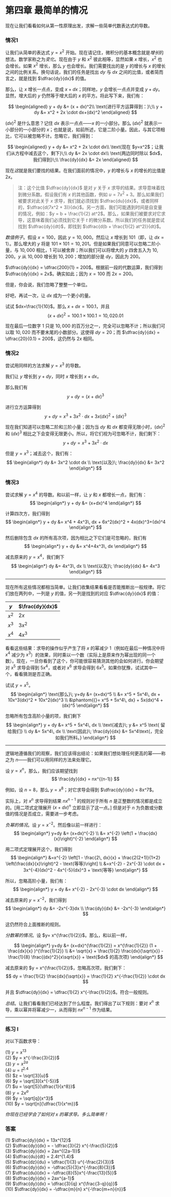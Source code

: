 # 第四章 最简单的情况

现在让我们看看如何从第一性原理出发，求解一些简单代数表达式的导数。

### 情况1
让我们从简单的表达式 $y=x^2$ 开始。现在请记住，微积分的基本概念就是*增长*的想法。数学家称之为*变化*。现在由于 $y$ 和 $x^2$ 彼此相等，显然如果 $x$ 增长，$x^2$ 也会增长。如果 $x^2$ 增长，那么 $y$ 也会增长。我们需要找出的是 $y$ 的增长与 $x$ 的增长之间的比例关系。换句话说，我们的任务是找出 $dy$ 与 $dx$ 之间的比值，或者简而言之，就是找到 $\dfrac{dy}{dx}$ 的值。

那么，让 $x$ 增长一点点，变成 $x + dx$；同样地，$y$ 会增长一点点并变成 $y + dy$。显然，增大后的 $y$ 仍然等于增大后的 $x$ 的平方。将此写下来，我们有：

$$
\begin{aligned} 
y + dy &= (x + dx)^2\\ 
\text{进行平方运算得到：}\;\\ 
y + dy &= x^2 + 2x \cdot dx+(dx)^2 
\end{aligned}
$$

$(dx)^2$ 是什么意思？记住 $dx$ 表示一点点——$x$ 的一小部分。那么 $(dx)^2$ 就表示一小部分的一小部分的 $x$；也就是说，如前所述，它是二阶小量。因此，与其它项相比，它可以被忽略不计。忽略它，我们得到：

$$
\begin{aligned} 
y + dy &= x^2 + 2x \cdot dx\\  
\text{现在 $y=x^2$；让我们从方程中减去这个，剩下}\;\\ 
dy &= 2x \cdot dx\\  
\text{两边同时除以 $dx$，我们得到}\;\\ 
\frac{dy}{dx} &= 2x 
\end{aligned}
$$

现在*这*就是我们要找的结果。在我们面前的情况中，$y$ 的增长与 $x$ 的增长的比值是 $2x$。

> 注：这个比值 $\dfrac{dy}{dx}$ 是对 $y$ 关于 $x$ 求导的结果。求导意味着找到微分系数。假设我们有 $x$ 的其他函数，例如 $u = 7x^2 + 3$。那么如果我们被要求对此关于 $x$ 求导，我们就必须找到 $\dfrac{du}{dx}$，或者同样的，$\dfrac{d(7x^2 + 3)}{dx}$。另一方面，我们可能遇到时间是自变量的情况，例如：$y = b + \frac{1}{2} at^2$。那么，如果我们被要求对它求导，这意味着我们必须找到它关于 $t$ 的微分系数。所以我们的任务就是尝试找到 $\dfrac{dy}{dt}$，即找到 $\dfrac{d(b + \frac{1}{2} at^2)}{dt}$。

*数值例子*。假设 $x=100$，因此 $y=10,000$。然后让 $x$ 增长到 $101$（即，让 $dx=1$）。那么增大的 $y$ 将是 $101 × 101 = 10,201$。但是如果我们同意可以忽略二阶小量，与 $10,000$ 相比，$1$ 可以被舍弃；所以我们可以将增大的 $y$ 四舍五入为 $10,200$。$y$ 从 $10,000$ 增长到 $10,200$；增加的部分是 $dy$，因此为 $200$。

$\dfrac{dy}{dx} = \dfrac{200}{1} = 200$。根据前一段的代数运算，我们得到 $\dfrac{dy}{dx} = 2x$。确实如此；因为 $x=100$ 而 $2x=200$。

但是，你会说，我们忽略了整整一个单位。

好吧，再试一次，让 $dx$ 成为一个更小的量。

试试 $dx=\frac{1}{10}$。那么 $x+dx=100.1$，并且
$$
(x+dx)^2 = 100.1 × 100.1 = 10,020.01
$$

现在最后一位数字 $1$ 只是 $10,000$ 的百万分之一，完全可以忽略不计；所以我们可以取 $10,020$ 而不要末尾的小数部分。这使得 $dy=20$；而 $\dfrac{dy}{dx} = \dfrac{20}{0.1} = 200$，这仍然与 $2x$ 相同。

### 情况2
尝试用同样的方法求解 $y = x^3$ 的导数。

我们让 $y$ 增长到 $y+dy$，同时 $x$ 增长到 $x+dx$。

那么我们有
$$
y + dy = (x + dx)^3
$$

进行立方运算得到
$$
y + dy = x^3 + 3x^2 \cdot dx + 3x(dx)^2+(dx)^3
$$

现在我们知道可以忽略二阶和三阶小量；因为当 $dy$ 和 $dx$ 都变得无限小时，$(dx)^2$ 和 $(dx)^3$ 相比之下会变得无限更小。所以，将它们视为可忽略不计，我们剩下：
$$
y + dy=x^3+3x^2 \cdot dx
$$

但是 $y=x^3$；减去这个，我们有：
$$
\begin{align*} 
dy &= 3x^2 \cdot dx \\ 
\text{以及}\; \frac{dy}{dx} &= 3x^2 
\end{align*}
$$

### 情况3
尝试求解 $y=x^4$ 的导数。和以前一样，让 $y$ 和 $x$ 都增长一点，我们有：
$$
\begin{align*} 
y + dy &= (x+dx)^4 
\end{align*}
$$

计算四次方，我们得到
$$
\begin{align*} 
y + dy &= x^4 + 4x^3\, dx + 6x^2(dx)^2 + 4x(dx)^3+(dx)^4 
\end{align*}
$$

然后删除包含 $dx$ 的所有高次项，因为相比之下它们是可忽略的，我们有
$$
\begin{align*} 
y + dy &= x^4+4x^3\, dx 
\end{align*}
$$

减去原来的 $y=x^4$，我们剩下
$$
\begin{align*} 
dy &= 4x^3\, dx \\ 
\text{以及}\; \frac{dy}{dx} &= 4x^3 
\end{align*}
$$

---

现在所有这些情况都相当简单。让我们收集结果看看是否能推断出一般规律。将它们放在两列中，一列是 $y$ 的值，另一列是找到的对应 $\dfrac{dy}{dx}$ 的值：

|$y$|$\frac{dy}{dx}$|
|---|---|
|$x^2$|$2x$|
|$x^3$|$3x^2$|
|$x^4$|$4x^3$|

看看这些结果：求导的操作似乎产生了将 $x$ 的幂减少 $1$（例如在最后一种情况中将 $x^4$ 减少为 $x^3$）的效果，同时乘以一个数（实际上是原来作为幂出现的同一个数）。现在，一旦你看到了这个，你可能很容易猜测其他的会如何进行。你会期望对 $x^5$ 求导会得到 $5x^4$，或者对 $x^6$ 求导会得到 $6x^5$。如果你犹豫，试试其中一个，看看猜测是否正确。

试试 $y = x^5$。
$$
\begin{align*} 
\text{那么}\; y+dy &= (x+dx)^5 \\
     &= x^5 + 5x^4\, dx + 10x^3(dx)^2  + 10x^2(dx)^3 \\
     &\phantom{{}= x^5 + 5x^4\, dx} + 5x(dx)^4 + (dx)^5 
\end{align*}
$$

忽略所有包含高阶小量的项，我们剩下
$$
\begin{align*} 
y + dy &= x^5 + 5x^4\, dx \\
\text{减去}\; y &= x^5 \text{ 留给我们} \\ 
dy &= 5x^4\, dx \\
\text{因此}\; \frac{dy}{dx} &= 5x^4\text{，完全如我们所料。} 
\end{align*}
$$

---

逻辑地遵循我们的观察，我们应该得出结论：如果我们想处理任何更高的幂——称之为 $n$——我们可以用同样的方法来处理它。

设 $y = x^n$，那么，我们应该期望找到
$$
\frac{dy}{dx} = nx^{(n-1)}
$$

例如，设 $n=8$，那么 $y=x^8$；对它求导会得到 $\dfrac{dy}{dx} = 8x^7$。

实际上，对 $x^n$ 求导得到结果 $nx^{n-1}$ 的规则对于所有 $n$ 是正整数的情况都是成立的。[用二项式定理展开 $(x + dx)^n$ 立即显示了这一点。] 但是对于 $n$ 为负数或分数值的情况是否成立，需要进一步考虑。

*负幂的情况*。设 $y = x^{-2}$。然后像以前一样进行：
$$
\begin{align*} 
y+dy &= (x+dx)^{-2} \\
     &= x^{-2} \left(1 + \frac{dx}{x}\right)^{-2} 
\end{align*}
$$

用二项式定理展开这个，我们得到
$$
\begin{align*} 
&=x^{-2} \left[1 - \frac{2\, dx}{x} +
    \frac{2(2+1)}{1×2} \left(\frac{dx}{x}\right)^2 -
    \text{等等}\right]  \\ 
&=x^{-2} - 2x^{-3} \cdot dx + 3x^{-4}(dx)^2 - 4x^{-5}(dx)^3 + \text{等等} 
\end{align*}
$$

所以，忽略高阶小量，我们有：
$$
\begin{align*}
       y + dy &= x^{-2} - 2x^{-3} \cdot dx 
\end{align*}
$$

减去原来的 $y = x^{-2}$，我们得到
$$
\begin{align*}
           dy &= -2x^{-3}dx \\   
\frac{dy}{dx} &= -2x^{-3} 
\end{align*}
$$

这仍然符合上面推断的规则。

*分数幂的情况*。设 $y= x^{\frac{1}{2}}$。那么，和以前一样，

$$
\begin{align*} 
y+dy &= (x+dx)^{\frac{1}{2}} = x^{\frac{1}{2}} (1 + \frac{dx}{x} )^{\frac{1}{2}} \\
     &= \sqrt{x} + \frac{1}{2} \frac{dx}{\sqrt{x}} - \frac{1}{8}
        \frac{(dx)^2}{x\sqrt{x}} + \text{$dx$ 的高次项} 
\end{align*}
$$

减去原来的 $y = x^{\frac{1}{2}}$，忽略高次项，我们剩下：
$$
dy = \frac{1}{2} \frac{dx}{\sqrt{x}} = \frac{1}{2} x^{-\frac{1}{2}} \cdot dx
$$

并且 $\dfrac{dy}{dx} = \dfrac{1}{2} x^{-\frac{1}{2}}$。符合一般规则。

*总结*。让我们看看我们已经达到了什么程度。我们得出了以下规则：要对 $x^n$ 求导，乘以幂并将幂减少一，从而得到 $nx^{n-1}$ 作为结果。

---

### 练习 I
对以下函数求导：

(1) $y = x^{13}$   
(2) $y = x^{-\frac{3}{2}}$   
(3) $y = x^{2a}$   
(4) $u = t^{2.4}$   
(5) $z = \sqrt[3]{u}$   
(6) $y = \sqrt[3]{x^{-5}}$   
(7) $u = \sqrt[5]{\dfrac{1}{x^8}}$   
(8) $y = 2x^a$   
(9) $y = \sqrt[q]{x^3}$   
(10) $y = \sqrt[n]{\dfrac{1}{x^m}}$  

*你现在已经学会了如何对 $x$ 的幂求导。多么简单啊！*

### 答案

(1) $\dfrac{dy}{dx} = 13x^{12}$  
(2) $\dfrac{dy}{dx} = - \dfrac{3}{2} x^{-\frac{5}{2}}$  
(3) $\dfrac{dy}{dx} = 2ax^{(2a-1)}$  
(4) $\dfrac{du}{dt} = 2.4t^{1.4}$  
(5) $\dfrac{dz}{du} = \dfrac{1}{3} u^{-\frac{2}{3}}$  
(6) $\dfrac{dy}{dx} = -\dfrac{5}{3}x^{-\frac{8}{3}}$  
(7) $\dfrac{du}{dx} = -\dfrac{8}{5}x^{-\frac{13}{5}}$  
(8) $\dfrac{dy}{dx} = 2ax^{a-1}$  
(9) $\dfrac{dy}{dx} = \dfrac{3}{q} x^{\frac{3-q}{q}}$  
(10) $\dfrac{dy}{dx} = -\dfrac{m}{n} x^{-\frac{m+n}{n}}$  

